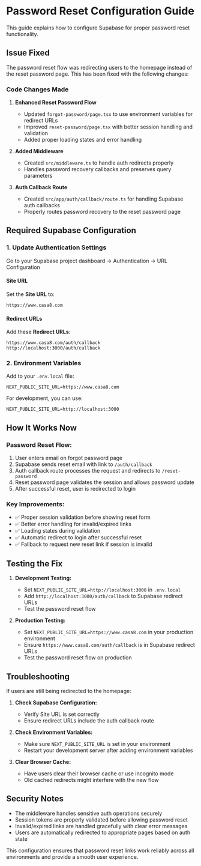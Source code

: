 # Password Reset Configuration Guide

This guide explains how to configure Supabase for proper password reset functionality.

## Issue Fixed

The password reset flow was redirecting users to the homepage instead of the reset password page. This has been fixed with the following changes:

### Code Changes Made

1. **Enhanced Reset Password Flow**
   - Updated `forgot-password/page.tsx` to use environment variables for redirect URLs
   - Improved `reset-password/page.tsx` with better session handling and validation
   - Added proper loading states and error handling

2. **Added Middleware**
   - Created `src/middleware.ts` to handle auth redirects properly
   - Handles password recovery callbacks and preserves query parameters

3. **Auth Callback Route**
   - Created `src/app/auth/callback/route.ts` for handling Supabase auth callbacks
   - Properly routes password recovery to the reset password page

## Required Supabase Configuration

### 1. Update Authentication Settings

Go to your Supabase project dashboard → Authentication → URL Configuration

#### Site URL
Set the **Site URL** to:
```
https://www.casa8.com
```

#### Redirect URLs
Add these **Redirect URLs**:
```
https://www.casa8.com/auth/callback
http://localhost:3000/auth/callback
```

### 2. Environment Variables

Add to your `.env.local` file:
```
NEXT_PUBLIC_SITE_URL=https://www.casa8.com
```

For development, you can use:
```
NEXT_PUBLIC_SITE_URL=http://localhost:3000
```

## How It Works Now

### Password Reset Flow:
1. User enters email on forgot password page
2. Supabase sends reset email with link to `/auth/callback`
3. Auth callback route processes the request and redirects to `/reset-password`
4. Reset password page validates the session and allows password update
5. After successful reset, user is redirected to login

### Key Improvements:
- ✅ Proper session validation before showing reset form
- ✅ Better error handling for invalid/expired links
- ✅ Loading states during validation
- ✅ Automatic redirect to login after successful reset
- ✅ Fallback to request new reset link if session is invalid

## Testing the Fix

1. **Development Testing:**
   - Set `NEXT_PUBLIC_SITE_URL=http://localhost:3000` in `.env.local`
   - Add `http://localhost:3000/auth/callback` to Supabase redirect URLs
   - Test the password reset flow

2. **Production Testing:**
   - Set `NEXT_PUBLIC_SITE_URL=https://www.casa8.com` in your production environment
   - Ensure `https://www.casa8.com/auth/callback` is in Supabase redirect URLs
   - Test the password reset flow on production

## Troubleshooting

If users are still being redirected to the homepage:

1. **Check Supabase Configuration:**
   - Verify Site URL is set correctly
   - Ensure redirect URLs include the auth callback route

2. **Check Environment Variables:**
   - Make sure `NEXT_PUBLIC_SITE_URL` is set in your environment
   - Restart your development server after adding environment variables

3. **Clear Browser Cache:**
   - Have users clear their browser cache or use incognito mode
   - Old cached redirects might interfere with the new flow

## Security Notes

- The middleware handles sensitive auth operations securely
- Session tokens are properly validated before allowing password reset
- Invalid/expired links are handled gracefully with clear error messages
- Users are automatically redirected to appropriate pages based on auth state

This configuration ensures that password reset links work reliably across all environments and provide a smooth user experience.
